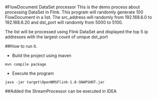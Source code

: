 #FlowDocument DataSet processor
This is the demo process about processing DataSet in Flink. This program will randomly generate 100 FlowDocument in a 
list. The src_address will randomly from  192.168.6.0 to 192.168.6.20 and dst_port will randomly from 5000 to 5100. 

The list will be processed using Flink DataSet and displayed the top 5 ip addresses with the largest count of unique 
dst_port





##How to run it.
* Build the project using maven

`mvn compile package`
* Execute the program 

`java -jar target\OpenNMSFlink-1.0-SNAPSHOT.jar`

##Added the StreamProcessor can be executed in IDEA
